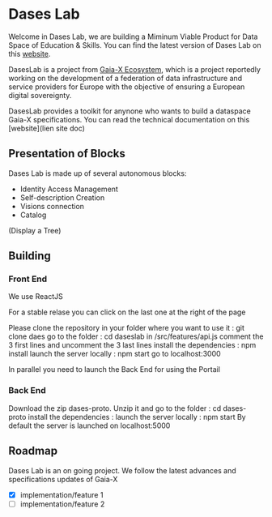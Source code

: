 # Dases Lab #

Welcome in Dases Lab, we are building a Miminum Viable Product for Data Space of Education & Skills. You can find the latest version of Dases Lab on this [website](https://daseslab.on.fleek.co/).

DasesLab is a project from [Gaia-X Ecosystem](https://www.gaia-x.eu/), which is a project reportedly working on the development of a federation of data infrastructure and service providers for Europe with the objective of ensuring a European digital sovereignty.

DasesLab provides a toolkit for anynone who wants to build a dataspace Gaia-X specifications. You can read the technical documentation on this [website](lien site doc)

## Presentation of Blocks

Dases Lab is made up of several autonomous blocks:

- Identity Access Management
- Self-description Creation
- Visions connection
- Catalog

(Display a Tree)

## Building
### Front End ###
We use ReactJS

For a stable relase you can click on the last one at the right of the page


Please clone the repository in your folder where you want to use it : git clone daes
go to the folder : cd daseslab
in /src/features/api.js comment the 3 first lines and uncomment the 3 last lines
install the dependencies : npm install
launch the server locally : npm start
go to localhost:3000

In parallel you need to launch the Back End for using the Portail

### Back End ###
Download the zip dases-proto.
Unzip it and go to the folder : cd dases-proto
install the dependencies :
launch the server locally : npm start
By default the server is launched on  localhost:5000



## Roadmap
Dases Lab is an on going project. We follow the latest advances and specifications updates of Gaia-X

- [X] implementation/feature 1
- [ ] implementation/feature 2
